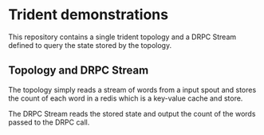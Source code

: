 # Trident demonstrations

This repository contains a single trident topology and a DRPC Stream
defined to query the state stored by the topology.

## Topology and DRPC Stream

The topology simply reads a stream of words from a input spout and stores
the count of each word in a redis which is a key-value cache and store.

The DRPC Stream reads the stored state and output the count of the words
passed to the DRPC call.

